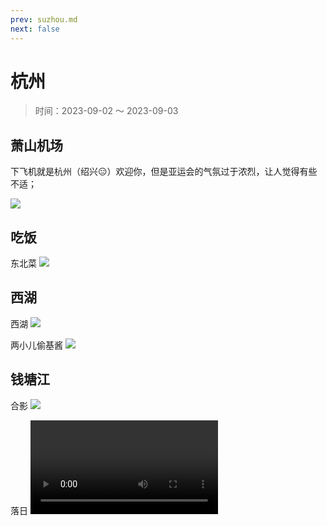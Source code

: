 ```yaml
---
prev: suzhou.md
next: false
---
```


# 杭州

> 时间：2023-09-02 ～ 2023-09-03

## 萧山机场

下飞机就是杭州（绍兴😑）欢迎你，但是亚运会的气氛过于浓烈，让人觉得有些不适；

![](https://img.lzwcyd.cn/img/202309061604395.jpg)

## 吃饭

东北菜
![](https://img.lzwcyd.cn/img/202309061618574.jpg)

## 西湖

西湖
![](https://img.lzwcyd.cn/img/202309061619859.jpg)

两小儿偷基酱
![](https://img.lzwcyd.cn/img/202309061619860.jpg)


## 钱塘江

合影
![](https://img.lzwcyd.cn/img/202309061619861.jpg)

落日
<video src="![](https://img.lzwcyd.cn/img/202309111828998.mp4)" controls>
  你的浏览器不支持 <code>video</code> 标签。
</video>